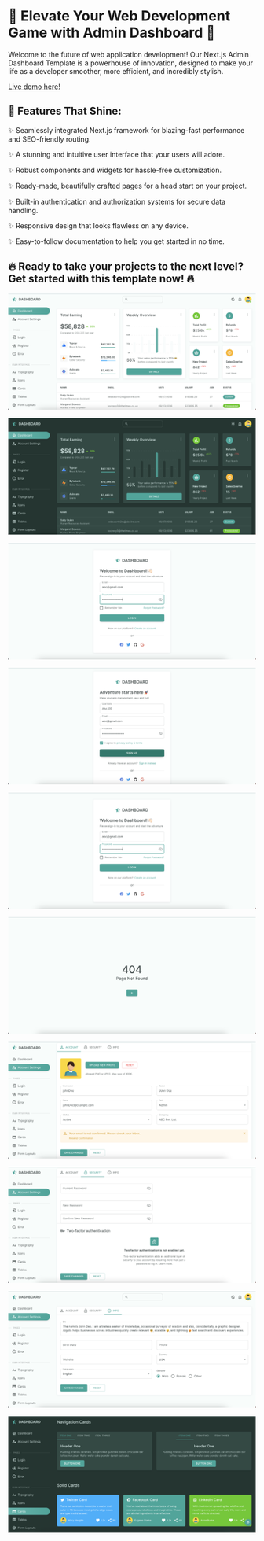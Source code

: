 # 🚀 Elevate Your Web Development Game with Admin Dashboard 🚀

Welcome to the future of web application development! Our Next.js Admin Dashboard Template is a powerhouse of innovation, designed to make your life as a developer smoother, more efficient, and incredibly stylish.

[Live demo here!](https://dashboard-template-nine.vercel.app/)


## 🌟 Features That Shine:

✨ Seamlessly integrated Next.js framework for blazing-fast performance and SEO-friendly routing.

✨ A stunning and intuitive user interface that your users will adore.

✨ Robust components and widgets for hassle-free customization.

✨ Ready-made, beautifully crafted pages for a head start on your project.

✨ Built-in authentication and authorization systems for secure data handling.

✨ Responsive design that looks flawless on any device.

✨ Easy-to-follow documentation to help you get started in no time.


## 🔥 Ready to take your projects to the next level? Get started with this template now! 🔥

![1](./public/github/Screenshot%202023-09-02%20at%2011.01.49%20PM.png)

![1](./public/github/Screenshot%202023-09-02%20at%2011.04.15%20PM.png)

![1](./public/github/Screenshot%202023-09-02%20at%2011.02.25%20PM.png)

![1](./public/github/Screenshot%202023-09-02%20at%2011.03.03%20PM.png)

![1](./public/github/Screenshot%202023-09-02%20at%2011.02.25%20PM.png)

![1](./public/github/Screenshot%202023-09-02%20at%2011.03.18%20PM.png)

![1](./public/github/Screenshot%202023-09-02%20at%2011.03.40%20PM.png)

![1](./public/github/Screenshot%202023-09-02%20at%2011.03.58%20PM.png)

![1](./public/github/Screenshot%202023-09-02%20at%2011.04.06%20PM.png)

![1](./public/github/Screenshot%202023-09-02%20at%2011.04.57%20PM.png)